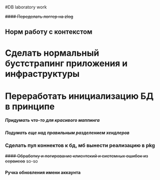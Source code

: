 #DB laboratory work

~~#### Переделать логгер на zlog~~
## Норм работу с контекстом
# Сделать нормальный бустстрапинг приложения и инфраструктуры
# Переработать инициализацию БД в принципе
##### Придумать что-то для красивого маппинга
##### Подумать еще над правильным разделением хендлеров
### Сделать пул коннектов к бд, мб вынести реализацию в pkg
~~#### Обработку и логирование клиентский и системных ошибок из сервисов~~ so-so
#### Ручка обновления имени аккаунта
